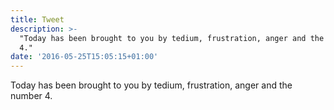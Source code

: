 ```yaml
---
title: Tweet
description: >-
  "Today has been brought to you by tedium, frustration, anger and the number
  4."
date: '2016-05-25T15:05:15+01:00'
---
```

Today has been brought to you by tedium, frustration, anger and the number 4.

